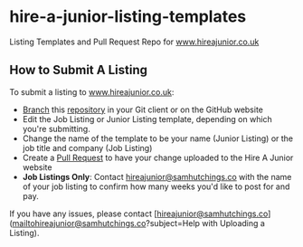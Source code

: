 # hire-a-junior-listing-templates
Listing Templates and Pull Request Repo for www.hireajunior.co.uk

## How to Submit A Listing
To submit a listing to www.hireajunior.co.uk:
- [Branch](https://docs.github.com/en/github/getting-started-with-github/github-glossary#branch) this [repository](https://docs.github.com/en/github/getting-started-with-github/github-glossary#repository) in your Git client or on the GitHub website 
- Edit the Job Listing or Junior Listing template, depending on which you're submitting.
- Change the name of the template to be your name (Junior Listing) or the job title and company (Job Listing)
- Create a [Pull Request]() to have your change uploaded to the Hire A Junior website
- **Job Listings Only**: Contact hireajunior@samhutchings.co with the name of your job listing to confirm how many weeks you'd like to post for and pay.

If you have any issues, please contact [hireajunior@samhutchings.co](mailtohireajunior@samhutchings.co?subject=Help with Uploading a Listing).
